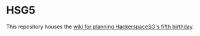 HSG5
====

This repository houses the [wiki for planning HackerspaceSG's fifth birthday](https://github.com/hackerspacesg/HSG5/wiki).
